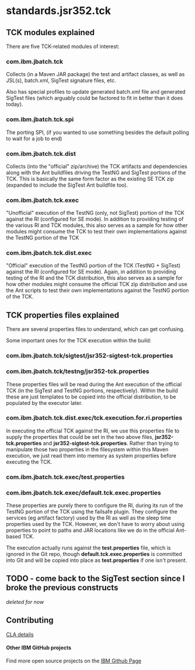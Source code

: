 standards.jsr352.tck
=======================

## TCK modules explained

There are five TCK-related modules of interest:

### com.ibm.jbatch.tck

Collects (in a Maven JAR package) the test and artifact classes, as well as JSL(s), batch.xml, SigTest signature files, etc.  

Also has special profiles to update generated batch.xml file and generated SigTest files (which arguably could be factored
to fit in better than it does today).

### com.ibm.jbatch.tck.spi

The porting SPI, (if you wanted to use something besides the default polling to wait for a job to end)

### com.ibm.jbatch.tck.dist

Collects (into the "official" zip/archive) the TCK artifacts and dependencies along with the Ant buildfiles driving the TestNG and SigTest portions of the TCK.
This is basically the same form factor as the existing SE TCK zip (expanded to include the SigTest Ant buildfile too).

### com.ibm.jbatch.tck.exec

"Unofficial" execution of the TestNG (only, not SigTest) portion of the TCK against the RI (configured for SE mode).
In addition to providing testing of the various RI and TCK modules, this also serves as a sample for how other modules might consume the TCK
to test their own implementations against the TestNG portion of the TCK

### com.ibm.jbatch.tck.dist.exec

"Official" execution of the TestNG portion of the TCK (TestNG + SigTest) against the RI (configured for SE mode).
Again, in addition to providing testing of the RI and the TCK distribution, this also serves as a sample for how other modules might consume the
official TCK zip distribution and use the Ant scripts to test their own implementations against the TestNG portion of the TCK.


## TCK properties files explained

There are several properties files to understand, which can get confusing. 

Some important ones for the TCK execution within the build:

### com.ibm.jbatch.tck/sigtest/jsr352-sigtest-tck.properties
### com.ibm.jbatch.tck/testng/jsr352-tck.properties
These properties files will be read during the Ant execution of the official TCK (in the SigTest and TestNG portions, respectively).
Within the build these are just templates to be copied into the official distribution, to be populated by the executor later.

### com.ibm.jbatch.tck.dist.exec/tck.execution.for.ri.properties
In executing the official TCK against the RI, we use this properties file to supply the properties that could be set in the two
above files, **jsr352-tck.properties** and **jsr352-sigtest-tck.properties**.  Rather than trying to manipulate those two
properties in the filesystem within this Maven execution, we just read them into memory as system properties before executing the TCK.

### com.ibm.jbatch.tck.exec/test.properties
### com.ibm.jbatch.tck.exec/default.tck.exec.properties
These properties are purely there to configure the RI, during its run of the TestNG portion of the TCK using the failsafe plugin.
They configure the services (eg artifact factory) used by the RI as well as the sleep time properties used by the TCK.
However, we don't have to worry about using properties to point to paths and JAR locations like we do in the official Ant-based TCK.

The execution actually runs against the **test.properties** file, which is ignored in the Git
repo, though **default.tck.exec.properties** is committed into Git and will be copied into place as **test.properties** if one isn't present.

## TODO - come back to the SigTest section since I broke the previous constructs
*deleted for now*

## Contributing

[CLA details](CONTRIBUTING.md)

#### Other IBM GitHub projects

Find more open source projects on the [IBM Github Page](http://ibm.github.io/)
